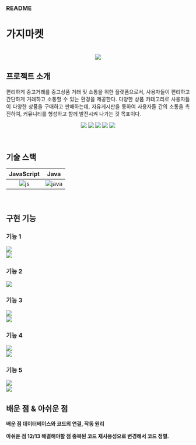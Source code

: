 ### README

# 가지마켓

<p align="center">
  <br>
  <img src="./img/EggplantMarket.PNG">
  <br>
</p>

## 프로젝트 소개

<p align="justify">
편리하게 중고거래를 중고상품 거래 및 소통을 위한 플랫폼으로서, 사용자들이 편리하고 간단하게 거래하고 소통할 수 있는 환경을 제공한다. 다양한 상품 카테고리로 사용자들이 다양한 상품을 구매하고 판매하는데, 자유게시판을 통하여 사용자들 간의 소통을 촉진하여, 커뮤니티를 형성하고 함께 발전시켜 나가는 것 목표이다.
</p>

<p align="center">
<strong><img src="./img/QnAList.PNG"</strong>
<strong><img src="./img/QnAPost.PNG"</strong>
<strong><img src="./img/QnADetail.PNG"</strong>
<strong><img src="./img/QnAUpdate.PNG"</strong>
<strong><img src="./img/QnADelete.PNG"</strong>
</p>

<br>

## 기술 스택

| JavaScript |  Java   |
| :--------: | :-----: |
|   ![js]    | ![java] |

<br>

## 구현 기능

### 기능 1

<img src="./img/ListServlet.PNG"><br>
<img src="./img/QnAListInfo.PNG"><br>

### 기능 2

<img src="./img/PostServlet.PNG"><br>

### 기능 3

<img src="./img/SelectOneDAO.PNG"><br>
<img src="./img/QnAHit.PNG"><br>

### 기능 4

<img src="./img/UpdateServlet.PNG"><br>
<img src="./img/updateDAO.PNG"><br>

### 기능 5

<img src="./img/DeleteServlet.PNG"><br>
<img src="./img/DeleteDAO.PNG"><br>

## 배운 점 & 아쉬운 점

<p align="justify">
배운 점
데이터베이스와 코드의 연결, 작동 원리

아쉬운 점 12/13 해결해야할 점
중복된 코드 재사용성으로 변경해서 코드 정렬.

</p>

<br>

<!-- Stack Icon Refernces -->

[js]: ./readme-static/img/javascript.svg
[java]: ./readme-static/img/java.svg
